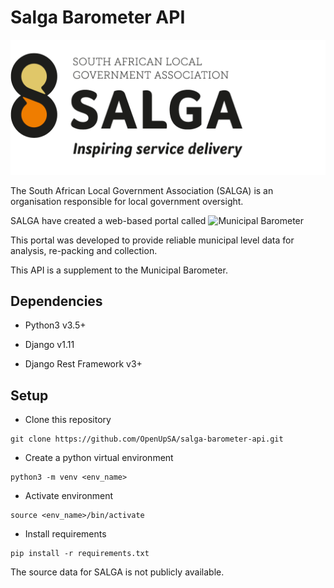 # Salga Barometer API

![Salga logo](https://raw.githubusercontent.com/OpenUpSA/salga-barometer-api/master/docs/logo.png "Salga Logo")

The South African Local Government Association (SALGA) is an organisation responsible for local government oversight.

SALGA have created a web-based portal called ![Municipal Barometer](http://www.municipalbarometer.co.za/)

This portal was developed to provide reliable municipal level data for analysis, re-packing and collection. 

This API is a supplement to the Municipal Barometer.


## Dependencies
* Python3 v3.5+

* Django v1.11

* Django Rest Framework v3+

## Setup

* Clone this repository
``` 
git clone https://github.com/OpenUpSA/salga-barometer-api.git 
```

* Create a python virtual environment
```
python3 -m venv <env_name>
```

* Activate environment
```
source <env_name>/bin/activate
```

* Install requirements
```
pip install -r requirements.txt
```

The source data for SALGA is not publicly available.
